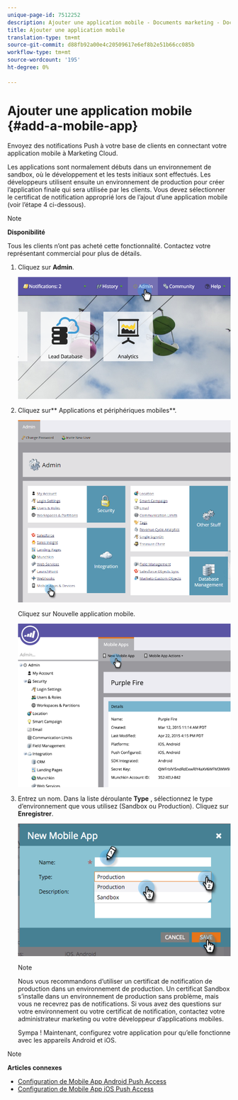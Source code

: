 ```yaml
---
unique-page-id: 7512252
description: Ajouter une application mobile - Documents marketing - Documentation du produit
title: Ajouter une application mobile
translation-type: tm+mt
source-git-commit: d88fb92a00e4c20509617e6ef8b2e51b66cc085b
workflow-type: tm+mt
source-wordcount: '195'
ht-degree: 0%

---
```



# Ajouter une application mobile {#add-a-mobile-app}

Envoyez des notifications Push à votre base de clients en connectant votre application mobile à Marketing Cloud.

Les applications sont normalement débuts dans un environnement de sandbox, où le développement et les tests initiaux sont effectués. Les développeurs utilisent ensuite un environnement de production pour créer l’application finale qui sera utilisée par les clients. Vous devez sélectionner le certificat de notification approprié lors de l’ajout d’une application mobile (voir l’étape 4 ci-dessous).

>[!NOTE]
>
>**Disponibilité**
>
>Tous les clients n’ont pas acheté cette fonctionnalité. Contactez votre représentant commercial pour plus de détails.

1. Cliquez sur **Admin**.

   ![](assets/image2015-4-22-16-3a12-3a32.png)

1. Cliquez sur** Applications et périphériques mobiles**.

   ![](assets/image2016-1-12-15-3a42-3a30.png)

   Cliquez sur Nouvelle application mobile.

   ![](assets/image2015-4-22-16-3a17-3a15.png)

1. Entrez un nom. Dans la liste déroulante **Type** , sélectionnez le type d’environnement que vous utilisez (Sandbox ou Production). Cliquez sur **Enregistrer**.

   ![](assets/image2015-11-18-15-3a52-3a15.png)

   >[!NOTE]
   >
   >Nous vous recommandons d’utiliser un certificat de notification de production dans un environnement de production. Un certificat Sandbox s’installe dans un environnement de production sans problème, mais vous ne recevrez pas de notifications. Si vous avez des questions sur votre environnement ou votre certificat de notification, contactez votre administrateur marketing ou votre développeur d’applications mobiles.

   Sympa ! Maintenant, configurez votre application pour qu’elle fonctionne avec les appareils Android et iOS.

>[!NOTE]
>
>**Articles connexes**
>
>* [Configuration de Mobile App Android Push Access](configure-mobile-app-android-push-access.md)
>* [Configuration de Mobile App iOS Push Access](configure-mobile-app-ios-push-access.md)

>



